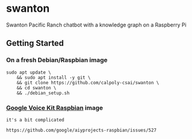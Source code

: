 # swanton
Swanton Pacific Ranch chatbot with a knowledge graph on a Raspberry Pi

## Getting Started

### On a fresh Debian/Raspbian image
```
sudo apt update \
    && sudo apt install -y git \
    && git clone https://github.com/calpoly-csai/swanton \
    && cd swanton \
    && ./debian_setup.sh
```

### [Google Voice Kit Raspbian][voice_kit_raspbian] image
```
it's a bit complicated

https://github.com/google/aiyprojects-raspbian/issues/527

```


[voice_kit_raspbian]: https://github.com/google/aiyprojects-raspbian
